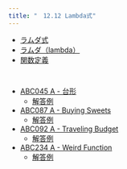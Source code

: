 ```yaml
---
title: "　12.12 Lambda式"
---
```


* [ラムダ式](https://docs.python.org/ja/3/tutorial/controlflow.html#lambda-expressions)
* [ラムダ（lambda）](https://docs.python.org/ja/3/reference/expressions.html#lambda)
* [関数定義](https://docs.python.org/ja/3/reference/compound_stmts.html#function)

```python:サンプルコード
```

```text:実行結果
```

- [ABC045 A - 台形](https://atcoder.jp/contests/abc045/tasks/abc045_a)
    - [解答例](https://atcoder.jp/contests/abc045/submissions/21228060)
- [ABC087 A - Buying Sweets](https://atcoder.jp/contests/abc087/tasks/abc087_a)
    - [解答例](https://atcoder.jp/contests/abc087/submissions/21228121)
- [ABC092 A - Traveling Budget](https://atcoder.jp/contests/abc092/tasks/abc092_a)
    - [解答例](https://atcoder.jp/contests/abc092/submissions/21228141)
- [ABC234 A - Weird Function](https://atcoder.jp/contests/abc234/tasks/abc234_a)
    - [解答例](https://atcoder.jp/contests/abc234/submissions/34897707)